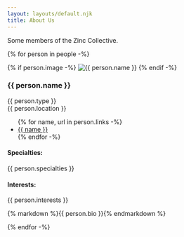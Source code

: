 ```yaml
---
layout: layouts/default.njk
title: About Us
---
```


Some members of the Zinc Collective.

{% for person in people -%}
<div class="person">
  {% if person.image -%}
    <img src="{{ person.image }}" alt="{{ person.name }}"/>
  {% endif -%}
  <div class="person-basics">
    <h3>{{ person.name }}</h3>
    {{ person.type }}<br/>
    {{ person.location }}
    <ul>
      {% for name, url in person.links -%}
      <li><a href="{{ url }}">{{ name }}</a></li>
      {% endfor -%}
    </ul>
  </div>

  <div class="person-specialties">
    <h4>Specialties:</h4> {{ person.specialties }}
  </div>

  <div class="person-specialties">
    <h4>Interests:</h4> {{ person.interests }}
  </div>
  <p>{% markdown %}{{ person.bio }}{% endmarkdown %}</p>

</div>
{% endfor -%}
